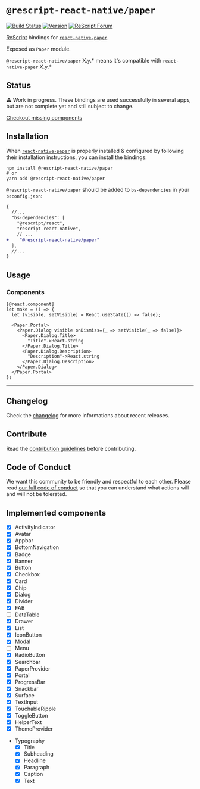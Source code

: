 # `@rescript-react-native/paper`

[![Build Status](https://github.com/rescript-react-native/paper/workflows/Build/badge.svg)](https://github.com/rescript-react-native/paper/actions)
[![Version](https://img.shields.io/npm/v/@rescript-react-native/paper.svg)](https://www.npmjs.com/@rescript-react-native/paper)
[![ReScript Forum](https://img.shields.io/discourse/posts?color=e6484f&label=ReScript%20Forum&server=https%3A%2F%2Fforum.rescript-lang.org)](https://forum.rescript-lang.org/)

[ReScript](https://rescript-lang.org) bindings for
[`react-native-paper`](https://github.com/callstack/react-native-paper).

Exposed as `Paper` module.

`@rescript-react-native/paper` X.y.\* means it's compatible with
`react-native-paper` X.y.\*

## Status

⚠️ Work in progress. These bindings are used successfully in several apps, but
are not complete yet and still subject to change.

[Checkout missing components](#implemented-components)

## Installation

When [`react-native-paper`](https://github.com/callstack/react-native-paper)
is properly installed & configured by following their installation instructions,
you can install the bindings:

```console
npm install @rescript-react-native/paper
# or
yarn add @rescript-react-native/paper
```

`@rescript-react-native/paper` should be added to `bs-dependencies` in your
`bsconfig.json`:

```diff
{
  //...
  "bs-dependencies": [
    "@rescript/react",
    "rescript-react-native",
    // ...
+    "@rescript-react-native/paper"
  ],
  //...
}
```

## Usage

### Components

```rescript
[@react.component]
let make = () => {
  let (visible, setVisible) = React.useState(() => false);

  <Paper.Portal>
    <Paper.Dialog visible onDismiss={_ => setVisible(_ => false)}>
      <Paper.Dialog.Title>
        "Title"->React.string
      </Paper.Dialog.Title>
      <Paper.Dialog.Description>
        "Description"->React.string
      </Paper.Dialog.Description>
    </Paper.Dialog>
  </Paper.Portal>
};
```

---

## Changelog

Check the [changelog](./CHANGELOG.md) for more informations about recent
releases.

## Contribute

Read the [contribution guidelines](https://github.com/rescript-react-native/.github/blob/master/CONTRIBUTING.md) before contributing.

## Code of Conduct

We want this community to be friendly and respectful to each other. Please read
[our full code of conduct](https://github.com/rescript-react-native/.github/blob/master/CODE_OF_CONDUCT.md) so that you can understand what
actions will and will not be tolerated.

## Implemented components

- [x] ActivityIndicator
- [x] Avatar
- [x] Appbar
- [x] BottomNavigation
- [x] Badge
- [x] Banner
- [x] Button
- [x] Checkbox
- [x] Card
- [x] Chip
- [x] Dialog
- [x] Divider
- [x] FAB
- [ ] DataTable
- [x] Drawer
- [x] List
- [x] IconButton
- [x] Modal
- [ ] Menu
- [x] RadioButton
- [x] Searchbar
- [x] PaperProvider
- [x] Portal
- [x] ProgressBar
- [x] Snackbar
- [x] Surface
- [x] TextInput
- [x] TouchableRipple
- [x] ToggleButton
- [x] HelperText
- [x] ThemeProvider
- Typography
  - [x] Title
  - [x] Subheading
  - [x] Headline
  - [x] Paragraph
  - [x] Caption
  - [x] Text
